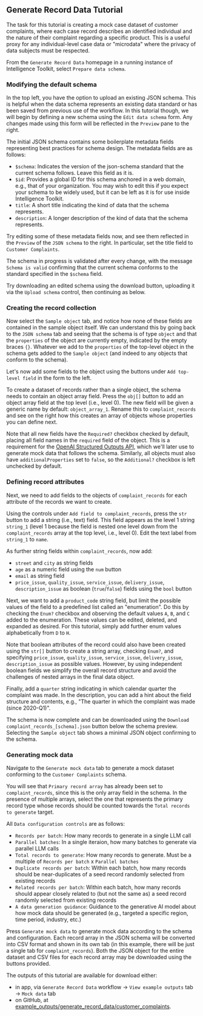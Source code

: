 
## Generate Record Data Tutorial

The task for this tutorial is creating a mock case dataset of customer complaints, where each case record describes an identified individual and the nature of their complaint regarding a specific product. This is a useful proxy for any individual-level case data or "microdata" where the privacy of data subjects must be respected.

From the `Generate Record Data` homepage in a running instance of Intelligence Toolkit, select `Prepare data schema`.

### Modifying the default schema

In the top left, you have the option to upload an existing JSON schema. This is helpful when the data schema represents an existing data standard or has been saved from previous use of the workflow. In this tutorial though, we will begin by defining a new schema using the `Edit data schema` form. Any changes made using this form will be reflected in the `Preview` pane to the right.

The initial JSON schema contains some boilerplate metadata fields representing best practices for schema design. The metadata fields are as follows:

- `$schema`: Indicates the version of the json-schema standard that the current schema follows. Leave this field as it is.
- `$id`: Provides a global ID for this schema anchored in a web domain, e.g., that of your organization. You may wish to edit this if you expect your schema to be widely used, but it can be left as it is for use inside Intelligence Toolkit.
- `title`: A short title indicating the kind of data that the schema represents.
- `description`: A longer description of the kind of data that the schema represents.

Try editing some of these metadata fields now, and see them reflected in the `Preview` of the `JSON schema` to the right. In particular, set the title field to `Customer Complaints`.

The schema in progress is validated after every change, with the message `Schema is valid` confirming that the current schema conforms to the standard specified in the `$schema` field.

Try downloading an edited schema using the download button, uploading it via the `Upload schema` control, then continuing as below.

### Creating the record collection

Now select the `Sample object` tab, and notice how none of these fields are contained in the sample object itself. We can understand this by going back to the `JSON schema` tab and seeing that the schema is of type `object` and that the `properties` of the object are currently empty, indicated by the empty braces `{}`. Whatever we add to the `properties` of the top-level object in the schema gets added to the `Sample object` (and indeed to any objects that conform to the schema).

Let's now add some fields to the object using the buttons under `Add top-level field` in the form to the left.

To create a dataset of records rather than a single object, the schema needs to contain an object array field. Press the `obj[]` button to add an object array field at the top level (i.e., level 0). The new field will be given a generic name by default: `object_array_1`. Rename this to `complaint_records` and see on the right how this creates an array of objects whose properties you can define next.

Note that all new fields have the `Required?` checkbox checked by default, placing all field names in the `required` field of the object. This is a requirement for the [OpenAI Structured Outputs API](https://platform.openai.com/docs/guides/structured-outputs/supported-schemas), which we'll later use to generate mock data that follows the schema. Similarly, all objects must also have `additionalProperties` set to `false`, so the `Additional?` checkbox is left unchecked by default.

### Defining record attributes

Next, we need to add fields to the objects of `complaint_records` for each attribute of the records we want to create.

Using the controls under `Add field to complaint_records`, press the `str` button to add a string (i.e., text) field. This field appears as the level 1 string `string_1` (level 1 because the field is nested one level down from the `complaint_records` array at the top level, i.e., level 0). Edit the text label from `string_1` to `name`.

As further string fields within `complaint_records`, now add:

- `street` and `city` as string fields
- `age` as a numeric field using the `num` button
- `email` as string field
- `price_issue`, `quality_issue`, `service_issue`, `delivery_issue`, `description_issue` as boolean (`true`/`false`) fields using the `bool` button

Next, we want to add a `product_code` string field, but limit the possible values of the field to a predefined list called an "enumeration". Do this by checking the `Enum?` checkbox and observing the default values `A`, `B`, and `C` added to the enumeration. These values can be edited, deleted, and expanded as desired. For this tutorial, simply add further enum values alphabetically from `D` to `H`.

Note that boolean attributes of the record could also have been created using the `str[]` button to create a string array, checking `Enum?`, and specifying `price_issue`, `quality_issue`, `service_issue`, `delivery_issue`, `description_issue` as possible values. However, by using independent boolean fields we simplify the overall record structure and avoid the challenges of nested arrays in the final data object.

Finally, add a `quarter` string indicating in which calendar quarter the complaint was made. In the description, you can add a hint about the field structure and contents, e.g., "The quarter in which the complaint was made (since 2020-Q1)".

The schema is now complete and can be downloaded using the `Download complaint_records_[schema].json` button below the schema preview. Selecting the `Sample object` tab shows a minimal JSON object confirming to the schema.

### Generating mock data

Navigate to the `Generate mock data` tab to generate a mock dataset conforming to the `Customer Complaints` schema.

You will see that `Primary record array` has already been set to `complaint_records`, since this is the only array field in the schema. In the presence of multiple arrays, select the one that represents the primary record type whose records should be counted towards the `Total records to generate` target.

All `Data configuration controls` are as follows:

- `Records per batch`: How many records to generate in a single LLM call
- `Parallel batches`: In a single iteraion, how many batches to generate via parallel LLM calls
- `Total records to generate`: How many records to generate. Must be a multiple of `Records per batch` x `Parallel batches`
- `Duplicate records per batch`: Within each batch, how many records should be near-duplicates of a seed record randomly selected from existing records
- `Related records per batch`: Within each batch, how many records should appear closely related to (but not the same as) a seed record randomly selected from existing records
- `A data generation guidance`: Guidance to the generative AI model about how mock data should be generated (e.g., targeted a specific region, time period, industry, etc.)

Press `Generate mock data` to generate mock data according to the schema and configuration. Each record array in the JSON schema will be converted into CSV format and shown in its own tab (in this example, there will be just a single tab for `complaint_records`). Both the JSON object for the entire dataset and CSV files for each record array may be downloaded using the buttons provided.

The outputs of this tutorial are available for download either:

- in app, via `Generate Record Data` workflow &rarr; `View example outputs` tab &rarr; `Mock data` tab
- on GitHub, at [example_outputs/generate_record_data/customer_complaints](https://github.com/microsoft/intelligence-toolkit/tree/main/example_outputs/generate_record_data/customer_complaints).

